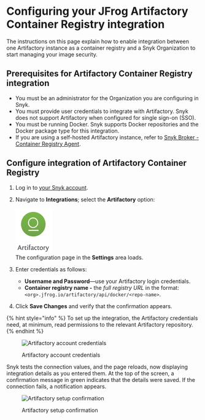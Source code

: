 # Configuring your JFrog Artifactory Container Registry integration

The instructions on this page explain how to enable integration between one Artifactory instance as a container registry and a Snyk Organization to start managing your image security.

## Prerequisites for Artifactory Container Registry integration

* You must be an administrator for the Organization you are configuring in Snyk.
* You must provide user credentials to integrate with Artifactory. Snyk does not support Artifactory when configured for single sign-on (SSO).
* You must be running Docker. Snyk supports Docker repositories and the Docker package type for this integration.
* If you are using a self-hosted Artifactory instance, refer to [Snyk Broker - Container Registry Agent](../../../enterprise-setup/snyk-broker/snyk-broker-container-registry-agent/).

## Configure integration of Artifactory Container Registry

1. Log in to [your Snyk account](https://app.snyk.io).
2.  Navigate to **Integrations**; select the **Artifactory** option:

    <img src="../../../.gitbook/assets/image (57) (2).png" alt="Artifactory integration" data-size="original">\
    The configuration page in the **Settings** area loads.
3. Enter credentials as follows:
   * **Username and Password**—use your Artifactory login credentials.
   * **Container registry name -** the _full registry URL_ in the format: `<org>.jfrog.io/artifactory/api/docker/<repo-name>`.
4. Click **Save Changes** and verify that the confirmation appears.

{% hint style="info" %}
To set up the integration, the Artifactory credentials need, at minimum, read permissions to the relevant Artifactory repository.
{% endhint %}

<figure><img src="https://user-images.githubusercontent.com/112600/144875482-078b715e-2834-469b-9983-7e88a65f175e.png" alt="Artifactory account credentials"><figcaption><p>Artifactory account credentials</p></figcaption></figure>

Snyk tests the connection values, and the page reloads, now displaying integration details as you entered them. At the top of the screen, a confirmation message in green indicates that the details were saved. If the connection fails, a notification appears.

<figure><img src="../../../.gitbook/assets/uuid-3b329a90-394f-5ab3-af84-658b41a1edc0-en.png" alt="Artifactory setup confirmation"><figcaption><p>Artifactory setup confirmation</p></figcaption></figure>
